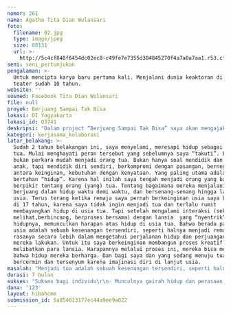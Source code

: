 ```yaml
---
nomor: 261
nama: Agatha Tita Dian Wulansari
foto:
  filename: 02.jpg
  type: image/jpeg
  size: 80131
  url: >-
    http://5c4cf848f6454dc02ec8-c49fe7e7355d384845270f4a7a0a7aa1.r53.cf2.rackcdn.com/5a622250-77fb-4c60-b527-dd0cdfae5c25/02.jpg
seni: seni_pertunjukan
pengalaman: >-
  Untuk mencipta karya baru pertama kali. Menjalani dunia keaktoran di panggung
  teater sudah 10 tahun.
website: ''
sosmed: Facebook Tita Dian Wulansari
file: null
proyek: Berjuang Sampai Tak Bisa
lokasi: DI Yogyakarta
lokasi_id: Q3741
deskripsi: "Dalam project “Berjuang Sampai Tak Bisa” saya akan mengajak lansia (dengan kategori pemilihan yang akan saya tentukan) untuk terlibat dalam sebuah proses kreatif. Mereka dan hidup mereka, akan menjadi sumber utama dalam project ini. \r\nProses akan diawali dengan sebuah penelitian yang berusaha menggali kisah inspiratif tentang perjuangan mereka dalam menjalani hidup. Dan hasil dari penelitian ini adalah sebuah teks yang kemudian diadaptasi menjadi teks untuk buku kumpulan kisah para lansia tersebut dan naskah pertunjukan teater yang melibatkan mereka sebagai “aktor”. Pertunjukan teater yang sedang saya bayangkan adalah sebuah pertunjukan intim dan interaktif, yang mengajak penonton terlibat secara fisik dan rasa melalui pembangunan atmosfir pertunjukan yang “bukan seperti pertunjukan”. Tidak diatas panggung konvensional. \r\nHal ini juga untuk menjembatani para lansia untuk masuk ke dunia “keaktoran” dan “pemanggungan”. \r\nUntuk buku kumpulan kisah tersebut akan menjadi karya yang akan dibagikan ketika pertunjukan berlangsung, juga dibeberapa tempat yang berkaitan dengan lansia, serta dipasarkan.\r\nDalam project ini, saya juga ingin berkolaborasi dengan beberapa teman perempuan yang seperti saya (Berkarya dan menjadi Ibu). Saya mengagumi perjuangan dan karya mereka, karena itu saya ingin bekerjasama untuk mencipta sebuah proses yang menarik. Tidak semua dari kawan saya itu “berprofesi” di dunia kesenian, tetapi dia mencipta karya.\r\n"
kategori: kerjasama_kolaborasi
latar_belakang: >-
  Sudah 2 tahun belakangan ini, saya menyelami, meresapi hidup sebagai orang
  tua. Mulai menghayati peran tersebut yang sebelumnya saya “takuti”. Bagi saya
  bukan perkara mudah menjadi orang tua. Bukan hanya soal mendidik dan mengasuh
  anak, tapi mendidik diri sendiri, berkompromi dengan pasangan, bernegosiasi
  antara keinginan, kebutuhan dengan kenyataan. Yang paling utama adalah
  bertahan “hidup”. Karena hal inilah saya tengah menjadi orang yang banyak
  berpikir tentang orang (yang) tua. Tentang bagaimana mereka menjalani dan
  berjuang dalam hidup waktu demi waktu, dan bersenang-senang hingga lanjut
  usia. Terus terang ketika remaja saya pernah berkeinginan usia saya berhenti
  di 17 tahun, karena saya tidak ingin menjadi tua dan terlalu rumit
  membayangkan hidup di usia tua. Tapi setelah mengalami interaksi (sekadar
  melihat,berbincang, berproses bersama) dengan lansia  yang “nyentrik”
  hidupnya, memunculkan harapan atas hidup di usia tua. Bahwa berada pada lanjut
  usia adalah sebuah kesenangan tersendiri, seperti halnya menjadi remaja. Ingin
  rasanya secara lebih dalam mengetahui perjalanan hidup dan perjuangan yang
  mereka lakukan. Untuk itu saya berkeinginan membangun proses kreatif yang
  melibatkan para lansia. Harapannya melalui proses ini, mereka bisa merasakan
  bahwa hidup mereka berharga. Dan bagi saya dan yang sedang menuju tua bisa
  bercermin dan tersenyum karena imajinasi diri di lanjut usia.
masalah: "Menjadi tua adalah sebuah kesenangan tersendiri, seperti halnya menjadi remaja. \r\n\r\nProses ini bisa dikatakan menjadi pewujudan atas pernyataan \"belajar dari yang sepuh\". \r\nProyek ini mengangkat kisah hidup (perjuangan hidup) dan segala kisah 'indah' yang menyertainya untuk menjadi sumber utama penciptaan.\r\n\r\nDisisi yang lain proyek ini juga menjadi satu cara saya untuk mengatasi masalah personal saya, yaitu berani punya banyak ide tetapi takut ketika bergerak, karena banyaknya pertimbangan (waktu, kemampuan, dana, pandangan orang lain, dll).  Fasilitas dan peluang yang diberikan membuat saya bergairah, dan yang utama adalah Hibah ini seperti “memaksa” saya untuk bertindak, karena saya adalah satu dari sekian banyak perempuan yang menjadi alasan Hibah ini ada. "
durasi: 7 bulan
sukses: "Sukses bagi individu\r\n- Munculnya gairah hidup dan perasaan bangga bagi para lansia yang terlibat\r\n- Munculnya penghargaan dari generasi muda pada mereka yang lansia\r\n- Setiap individu yang terlibat memiliki hasrat besar untuk kembali berkarya (termasuk saya)\r\n\r\nSukses bagi project\r\n- Banyak masyarakat yang memberikan apresiasi (melihat pertunjukan, melakukan permintaan terhadap buku, memberikan testimoni secara terbuka lisan dan tertulis atau bahkan sampai dimuat di media)\r\n- Penyebaran buku \"Berjuang Sampai Tak Bisa\" sampai ke berbagai daerah\r\n- Produksi berjalan sesuai rencana (waktu dan anggaran)\r\n- Harapannya bisa sampai tercipta satu tim kerja yang berkelanjutan\r\n- Muncul keinginan dari berbagai pihak untuk bekerja sama dengan tim atau melanjutkan pertunjukan di tempat lain\r\n"
dana: '123'
layout: hibahcme
submission_id: 5a854013177ec44a9ee9a022
---
```


